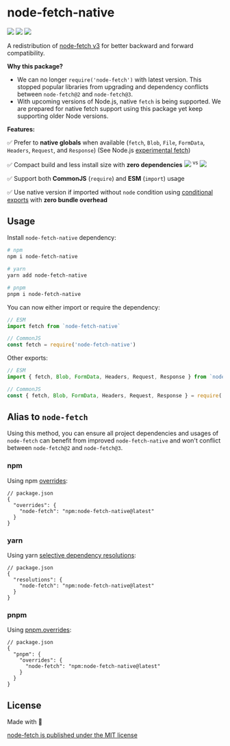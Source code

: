 # node-fetch-native

[![][npm-version-src]][npm-version-href]
[![][github-actions-src]][github-actions-href]
[![][packagephobia-src]][packagephobia-href]
<!-- [![npm downloads][npm-downloads-src]][npm-downloads-href] -->
<!-- [![Codecov][codecov-src]][codecov-href] -->

A redistribution of [node-fetch v3](https://github.com/node-fetch/node-fetch) for better backward and forward compatibility.

**Why this package?**

- We can no longer `require('node-fetch')` with latest version. This stopped popular libraries from upgrading and dependency conflicts between `node-fetch@2` and `node-fetch@3`.
- With upcoming versions of Node.js, native `fetch` is being supported. We are prepared for native fetch support using this package yet keep supporting older Node versions.

**Features:**

✅ Prefer to **native globals** when available (`fetch`, `Blob`, `File`, `FormData`, `Headers`, `Request`, and `Response`) (See Node.js [experimental fetch](https://nodejs.org/dist/latest-v17.x/docs/api/cli.html#--experimental-fetch))

✅ Compact build and less install size with **zero dependencies** [![][packagephobia-s-src]][packagephobia-s-href] <sup>vs</sup> [![][packagephobia-s-alt-src]][packagephobia-s-alt-href]

✅ Support both **CommonJS** (`require`) and **ESM** (`import`) usage

✅ Use native version if imported without `node` condition using [conditional exports](https://nodejs.org/api/packages.html#packages_conditional_exports) with **zero bundle overhead**


## Usage

Install `node-fetch-native` dependency:

```sh
# npm
npm i node-fetch-native

# yarn
yarn add node-fetch-native

# pnpm
pnpm i node-fetch-native
```

You can now either import or require the dependency:

```js
// ESM
import fetch from `node-fetch-native`

// CommonJS
const fetch = require('node-fetch-native')
```

Other exports:

```js
// ESM
import { fetch, Blob, FormData, Headers, Request, Response } from `node-fetch-native`

// CommonJS
const { fetch, Blob, FormData, Headers, Request, Response } = require('node-fetch-native')
```

## Alias to `node-fetch`

Using this method, you can ensure all project dependencies and usages of `node-fetch` can benefit from improved `node-fetch-native` and won't conflict between `node-fetch@2` and `node-fetch@3`.

### npm

Using npm [overrides](https://docs.npmjs.com/cli/v8/configuring-npm/package-json#overrides):

```jsonc
// package.json
{
  "overrides": {
    "node-fetch": "npm:node-fetch-native@latest"
  }
}
```

### yarn

Using yarn [selective dependency resolutions](https://classic.yarnpkg.com/lang/en/docs/selective-version-resolutions/):

```jsonc
// package.json
{
  "resolutions": {
    "node-fetch": "npm:node-fetch-native@latest"
  }
}
```

### pnpm

Using [pnpm.overrides](https://pnpm.io/package_json#pnpmoverrides):

```jsonc
// package.json
{
  "pnpm": {
    "overrides": {
      "node-fetch": "npm:node-fetch-native@latest"
    }
  }
}
```

## License

Made with 💛

[node-fetch is published under the MIT license](https://github.com/node-fetch/node-fetch/blob/main/LICENSE.md)

<!-- Badges -->
[npm-version-src]: https://flat.badgen.net/npm/v/node-fetch-native
[npm-version-href]: https://npmjs.com/package/node-fetch-native

[npm-downloads-src]: https://flat.badgen.net/npm/dm/node-fetch-native
[npm-downloads-href]: https://npmjs.com/package/node-fetch-native

[github-actions-src]: https://flat.badgen.net/github/status/unjs/node-fetch-native/main?style=flat-square
[github-actions-href]: https://github.com/unjs/node-fetch-native/actions?query=workflow%3Aci

[packagephobia-src]: https://flat.badgen.net/packagephobia/install/node-fetch-native
[packagephobia-href]: https://packagephobia.com/result?p=node-fetch-native

[packagephobia-s-src]: https://flat.badgen.net/packagephobia/install/node-fetch-native?label=node-fetch-native&scale=.9
[packagephobia-s-href]: https://packagephobia.com/result?p=node-fetch-native

[packagephobia-s-alt-src]: https://flat.badgen.net/packagephobia/install/node-fetch?label=node-fetch&scale=.9
[packagephobia-s-alt-href]: https://packagephobia.com/result?p=node-fetch
